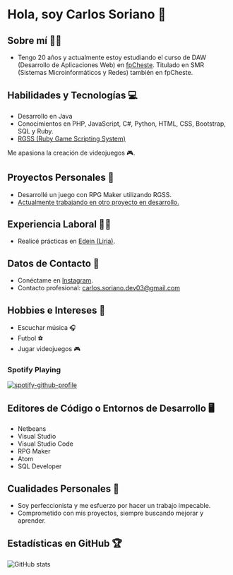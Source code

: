 # Hola, soy Carlos Soriano 👋

## Sobre mí 🧑‍💻
- Tengo 20 años y actualmente estoy estudiando el curso de DAW (Desarrollo de Aplicaciones Web) en [fpCheste](https://www.fpcheste.com/joomla/index.php/es/). Titulado en SMR (Sistemas Microinformáticos y Redes) también en fpCheste.

## Habilidades y Tecnologías 💻
- Desarrollo en Java
- Conocimientos en PHP, JavaScript, C#, Python, HTML, CSS, Bootstrap, SQL y  Ruby.
- [RGSS (Ruby Game Scripting System)](https://whackahack.com/wiki/RGSS)

Me apasiona la creación de videojuegos 🎮.

## Proyectos Personales 🚀
- Desarrollé un juego con RPG Maker utilizando RGSS.
- [Actualmente trabajando en otro proyecto en desarrollo.](https://pokemontemporaldelta.blogspot.com/2022/12/pokemontemporaldelta.html)

## Experiencia Laboral 👷‍♂️
- Realicé prácticas en [Edein (Liria)](https://edein.com/).

## Datos de Contacto 📱
- Conéctame en [Instagram](https://www.instagram.com/carlossoriano03/).
- Contacto profesional: carlos.soriano.dev03@gmail.com

## Hobbies e Intereses 💸
- Escuchar música 🎧
- Futbol ⚽
- Jugar videojuegos 🎮

### Spotify Playing
[![spotify-github-profile](https://spotify-github-profile.vercel.app/api/view?uid=ntl5qc18a2r2q6kynlf5i5yni&cover_image=true&theme=default&show_offline=false&background_color=000000&interchange=true&bar_color=0ed408&bar_color_cover=false)](https://spotify-github-profile.vercel.app/api/view?uid=ntl5qc18a2r2q6kynlf5i5yni&redirect=true)

## Editores de Código o Entornos de Desarrollo 🖥
- Netbeans
- Visual Studio
- Visual Studio Code
- RPG Maker
- Atom
- SQL Developer

## Cualidades Personales 🌟
- Soy perfeccionista y me esfuerzo por hacer un trabajo impecable.
- Comprometido con mis proyectos, siempre buscando mejorar y aprender.

## Estadísticas en GitHub 🏆
![GitHub stats](https://github-readme-stats.vercel.app/api?username=Carlos7678&show_icons=true&hide_border=true)
